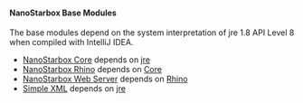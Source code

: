 #### NanoStarbox Base Modules

The base modules depend on the system interpretation of
jre 1.8 API Level 8 when compiled with IntelliJ IDEA.

* [NanoStarbox Core](NanoStarbox%20Core/) depends on [jre](./)
* [NanoStarbox Rhino](NanoStarbox%20Rhino/) depends on [Core](NanoStarbox%20Core/)
* [NanoStarbox Web Server](NanoStarbox%20Web%20Server/) depends on [Rhino](NanoStarbox%20Rhino/)
* [Simple XML](Simple%20XML/) depends on [jre](./)